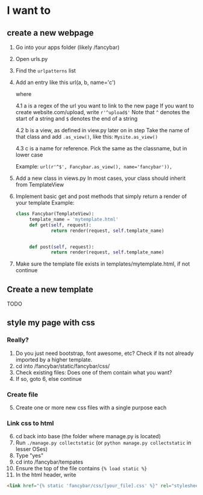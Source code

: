 # I want to
## create a new webpage 
1. Go into your apps folder (likely /fancybar) 
2. Open urls.py
3. Find the ```urlpatterns``` list
4. Add an entry like this url(a, b, name='c')

   where
   
   4.1 a is a regex of the url you want to link to the new page
   If you want to create website.com/upload, write ```r'^upload$'```
   Note that ```^``` denotes the start of a string and ```$``` denotes the end of a string
   
   4.2 b is a view, as defined in view.py later on in step 
   Take the name of that class and add ```.as_view()```, like this:
   ```Mysite.as_view()```
   
   4.3 c is a name for reference. Pick the same as the classname, but in lower case
   
   Example:
   ```url(r'^$', Fancybar.as_view(), name='fancybar')),```
5. Add a new class in views.py
   In most cases, your class should inherit from TemplateView
6. Implement basic get and post methods that simply return a render of your template
   Example:
   ```python
   class Fancybar(TemplateView):
        template_name = 'mytemplate.html'
        def get(self, request):
                return render(request, self.template_name)


        def post(self, request):
                return render(request, self.template_name)
   ```

7. Make sure the template file exists in templates/mytemplate.html, if not continue
## Create a new template
TODO
## style my page with css
### Really?
1. Do you just need bootstrap, font awesome, etc? Check if its not already imported by a higher template.
2. cd into /fancybar/static/fancybar/css/
3. Check existing files: Does one of them contain what you want?
4. If so, goto 6, else continue
### Create file
5. Create one or more new css files with a single purpose each
### Link css to html
6. cd back into base (the folder where manage.py is located)
7. Run `./manage.py collectstatic` (or `python manage.py collectstatic` in lesser OSes)
8. Type "yes"
9. cd into /fancybar/tempates
10. Ensure the top of the file contains `{% load static %}`
11. In the html header, write 
```html
<link href="{% static 'fancybar/css/[your_file].css' %}" rel="stylesheet">
```
